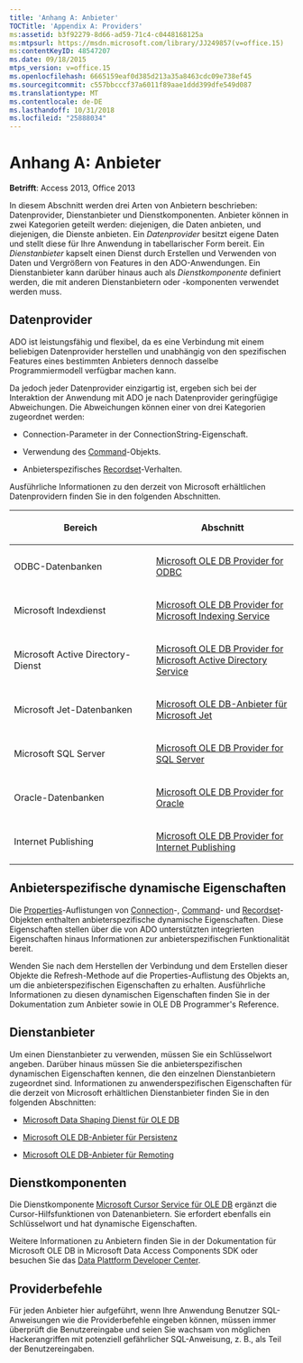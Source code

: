 ```yaml
---
title: 'Anhang A: Anbieter'
TOCTitle: 'Appendix A: Providers'
ms:assetid: b3f92279-8d66-ad59-71c4-c0448168125a
ms:mtpsurl: https://msdn.microsoft.com/library/JJ249857(v=office.15)
ms:contentKeyID: 48547207
ms.date: 09/18/2015
mtps_version: v=office.15
ms.openlocfilehash: 6665159eaf0d385d213a35a8463cdc09e738ef45
ms.sourcegitcommit: c557bbcccf37a6011f89aae1ddd399dfe549d087
ms.translationtype: MT
ms.contentlocale: de-DE
ms.lasthandoff: 10/31/2018
ms.locfileid: "25888034"
---
```

# <a name="appendix-a-providers"></a>Anhang A: Anbieter


**Betrifft**: Access 2013, Office 2013


In diesem Abschnitt werden drei Arten von Anbietern beschrieben: Datenprovider, Dienstanbieter und Dienstkomponenten. Anbieter können in zwei Kategorien geteilt werden: diejenigen, die Daten anbieten, und diejenigen, die Dienste anbieten. Ein *Datenprovider* besitzt eigene Daten und stellt diese für Ihre Anwendung in tabellarischer Form bereit. Ein *Dienstanbieter* kapselt einen Dienst durch Erstellen und Verwenden von Daten und Vergrößern von Features in den ADO-Anwendungen. Ein Dienstanbieter kann darüber hinaus auch als *Dienstkomponente* definiert werden, die mit anderen Dienstanbietern oder -komponenten verwendet werden muss.

## <a name="data-providers"></a>Datenprovider

ADO ist leistungsfähig und flexibel, da es eine Verbindung mit einem beliebigen Datenprovider herstellen und unabhängig von den spezifischen Features eines bestimmten Anbieters dennoch dasselbe Programmiermodell verfügbar machen kann.

Da jedoch jeder Datenprovider einzigartig ist, ergeben sich bei der Interaktion der Anwendung mit ADO je nach Datenprovider geringfügige Abweichungen. Die Abweichungen können einer von drei Kategorien zugeordnet werden:

  - Connection-Parameter in der ConnectionString-Eigenschaft.

  - Verwendung des [Command](command-object-ado.md)-Objekts.

  - Anbieterspezifisches [Recordset](recordset-object-ado.md)-Verhalten.

Ausführliche Informationen zu den derzeit von Microsoft erhältlichen Datenprovidern finden Sie in den folgenden Abschnitten.

<table>
<colgroup>
<col style="width: 50%" />
<col style="width: 50%" />
</colgroup>
<thead>
<tr class="header">
<th><p>Bereich</p></th>
<th><p>Abschnitt</p></th>
</tr>
</thead>
<tbody>
<tr class="odd">
<td><p>ODBC-Datenbanken</p></td>
<td><p><a href="microsoft-ole-db-provider-for-odbc.md">Microsoft OLE DB Provider for ODBC</a></p></td>
</tr>
<tr class="even">
<td><p>Microsoft Indexdienst</p></td>
<td><p><a href="microsoft-ole-db-provider-for-microsoft-indexing-service.md">Microsoft OLE DB Provider for Microsoft Indexing Service</a></p></td>
</tr>
<tr class="odd">
<td><p>Microsoft Active Directory-Dienst</p></td>
<td><p><a href="microsoft-ole-db-provider-for-microsoft-active-directory-service.md">Microsoft OLE DB Provider for Microsoft Active Directory Service</a></p></td>
</tr>
<tr class="even">
<td><p>Microsoft Jet-Datenbanken</p></td>
<td><p><a href="microsoft-ole-db-provider-for-microsoft-jet.md">Microsoft OLE DB-Anbieter für Microsoft Jet</a></p></td>
</tr>
<tr class="odd">
<td><p>Microsoft SQL Server</p></td>
<td><p><a href="microsoft-ole-db-provider-for-sql-server.md">Microsoft OLE DB Provider for SQL Server</a></p></td>
</tr>
<tr class="even">
<td><p>Oracle-Datenbanken</p></td>
<td><p><a href="microsoft-ole-db-provider-for-oracle.md">Microsoft OLE DB Provider for Oracle</a></p></td>
</tr>
<tr class="odd">
<td><p>Internet Publishing</p></td>
<td><p><a href="microsoft-ole-db-provider-for-internet-publishing.md">Microsoft OLE DB Provider for Internet Publishing</a></p></td>
</tr>
</tbody>
</table>


## <a name="provider-specific-dynamic-properties"></a>Anbieterspezifische dynamische Eigenschaften

Die [Properties](properties-collection-ado.md)-Auflistungen von [Connection](connection-object-ado.md)-, [Command](command-object-ado.md)- und [Recordset](recordset-object-ado.md)-Objekten enthalten anbieterspezifische dynamische Eigenschaften. Diese Eigenschaften stellen über die von ADO unterstützten integrierten Eigenschaften hinaus Informationen zur anbieterspezifischen Funktionalität bereit.

Wenden Sie nach dem Herstellen der Verbindung und dem Erstellen dieser Objekte die Refresh-Methode auf die Properties-Auflistung des Objekts an, um die anbieterspezifischen Eigenschaften zu erhalten. Ausführliche Informationen zu diesen dynamischen Eigenschaften finden Sie in der Dokumentation zum Anbieter sowie in OLE DB Programmer's Reference.

## <a name="service-providers"></a>Dienstanbieter

Um einen Dienstanbieter zu verwenden, müssen Sie ein Schlüsselwort angeben. Darüber hinaus müssen Sie die anbieterspezifischen dynamischen Eigenschaften kennen, die den einzelnen Dienstanbietern zugeordnet sind. Informationen zu anwenderspezifischen Eigenschaften für die derzeit von Microsoft erhältlichen Dienstanbieter finden Sie in den folgenden Abschnitten:

  - [Microsoft Data Shaping Dienst für OLE DB](microsoft-data-shaping-service-for-ole-db-ado-service-provider.md)

  - [Microsoft OLE DB-Anbieter für Persistenz](microsoft-ole-db-persistence-provider-ado-service-provider.md)

  - [Microsoft OLE DB-Anbieter für Remoting](microsoft-ole-db-remoting-provider-ado-service-provider.md)

## <a name="service-components"></a>Dienstkomponenten

Die Dienstkomponente [Microsoft Cursor Service für OLE DB](microsoft-cursor-service-for-ole-db-ado-service-component.md) ergänzt die Cursor-Hilfsfunktionen von Datenanbietern. Sie erfordert ebenfalls ein Schlüsselwort und hat dynamische Eigenschaften.

Weitere Informationen zu Anbietern finden Sie in der Dokumentation für Microsoft OLE DB in Microsoft Data Access Components SDK oder besuchen Sie das [Data Plattform Developer Center](https://msdn.microsoft.com/data/default.aspx).

## <a name="provider-commands"></a>Providerbefehle

Für jeden Anbieter hier aufgeführt, wenn Ihre Anwendung Benutzer SQL-Anweisungen wie die Providerbefehle eingeben können, müssen immer überprüft die Benutzereingabe und seien Sie wachsam von möglichen Hackerangriffen mit potenziell gefährlicher SQL-Anweisung, z. B., als Teil der Benutzereingaben.

